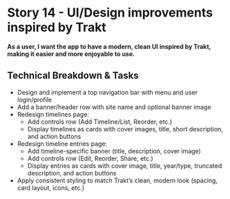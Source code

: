 # Story 14 - UI/Design improvements inspired by Trakt

**As a user, I want the app to have a modern, clean UI inspired by Trakt, making it easier and more enjoyable to use.**

## Technical Breakdown & Tasks
- Design and implement a top navigation bar with menu and user login/profile
- Add a banner/header row with site name and optional banner image
- Redesign timelines page:
    - Add controls row (Add Timeline/List, Reorder, etc.)
    - Display timelines as cards with cover images, title, short description, and action buttons
- Redesign timeline entries page:
    - Add timeline-specific banner (title, description, cover image)
    - Add controls row (Edit, Reorder, Share, etc.)
    - Display entries as cards with cover image, title, year/type, truncated description, and action buttons
- Apply consistent styling to match Trakt’s clean, modern look (spacing, card layout, icons, etc.)
